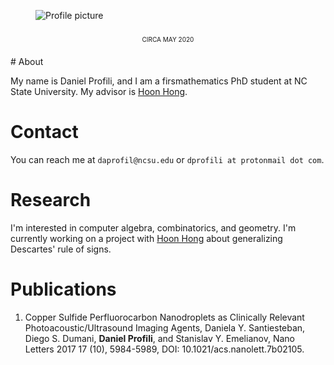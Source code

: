 <figure class="image">
  <img id="logo" src="./assets/profile_sq.png" alt="Profile picture">
  <figcaption style="text-align: center; margin-block: 20px;
  font-variant: all-small-caps">circa May 2020</figcaption>
</figure>
# About

My name is Daniel Profili, and I am a firsmathematics PhD student at
NC State University. My advisor is [Hoon Hong](https://hong.math.ncsu.edu/).

# Contact

You can reach me at `daprofil@ncsu.edu` or `dprofili at
protonmail dot com`.

# Research

I'm interested in computer algebra, combinatorics, and geometry. I'm currently working on a project with [Hoon Hong](https://hong.math.ncsu.edu/) about generalizing Descartes' rule of signs. 

<!-- In the past I've been involved in a project [using neural networks to simulate molecular interactions](https://github.com/danielprofili/quantum-chemistry-neuralnetwork) and another project in which I helped [design algorithms for processing ultrasound images](https://pubs.acs.org/doi/full/10.1021/acs.nanolett.7b02105). -->
<!-- My [undergraduate thesis](https://smartech.gatech.edu/bitstream/handle/1853/64862/PROFILI-UNDERGRADUATERESEARCHOPTIONTHESIS-2021.pdf?sequence=1) was about the combinatorial structure of certain polytopes in 4 and 5 dimensions, which you can read about [here](https://danielprofili.github.io/research.html). -->

# Publications

1. Copper Sulfide Perfluorocarbon Nanodroplets as Clinically Relevant Photoacoustic/Ultrasound Imaging Agents,
    Daniela Y. Santiesteban, Diego S. Dumani, **Daniel Profili**, and Stanislav Y. Emelianov,
    Nano Letters 2017 17 (10), 5984-5989,
    DOI: 10.1021/acs.nanolett.7b02105.

